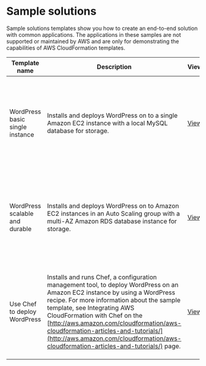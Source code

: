 # Sample solutions<a name="sample-templates-applications-ap-northeast-1"></a>

Sample solutions templates show you how to create an end\-to\-end solution with common applications\. The applications in these samples are not supported or maintained by AWS and are only for demonstrating the capabilities of AWS CloudFormation templates\.

| Template name                   | Description                                                                                                                                                                                                                                                                                                                                                                                                        | View                                                                                                                       | View in Designer                                                                                                                                                                                                                     | Launch                                                                                                                                                                                                                                                                                                                                                                                                                                                                                                       |
| ------------------------------- | ------------------------------------------------------------------------------------------------------------------------------------------------------------------------------------------------------------------------------------------------------------------------------------------------------------------------------------------------------------------------------------------------------------------ | -------------------------------------------------------------------------------------------------------------------------- | ------------------------------------------------------------------------------------------------------------------------------------------------------------------------------------------------------------------------------------ | ------------------------------------------------------------------------------------------------------------------------------------------------------------------------------------------------------------------------------------------------------------------------------------------------------------------------------------------------------------------------------------------------------------------------------------------------------------------------------------------------------------ |
| WordPress basic single instance | Installs and deploys WordPress on to a single Amazon EC2 instance with a local MySQL database for storage\.                                                                                                                                                                                                                                                                                                        | [View](https://s3.ap-northeast-1.amazonaws.com/cloudformation-templates-ap-northeast-1/WordPress_Single_Instance.template) | [View in Designer](https://console.aws.amazon.com/cloudformation/designer/home?region=ap-northeast-1&templateURL=https://s3.ap-northeast-1.amazonaws.com/cloudformation-templates-ap-northeast-1/WordPress_Single_Instance.template) | [https://console.aws.amazon.com/cloudformation/home?region=ap-northeast-1#/stacks/new?stackName=WordPress-sample-basic&templateURL=https://s3.ap-northeast-1.amazonaws.com/cloudformation-templates-ap-northeast-1/WordPress_Single_Instance.template](https://console.aws.amazon.com/cloudformation/home?region=ap-northeast-1#/stacks/new?stackName=WordPress-sample-basic&templateURL=https://s3.ap-northeast-1.amazonaws.com/cloudformation-templates-ap-northeast-1/WordPress_Single_Instance.template) |
| WordPress scalable and durable  | Installs and deploys WordPress on to Amazon EC2 instances in an Auto Scaling group with a multi\-AZ Amazon RDS database instance for storage\.                                                                                                                                                                                                                                                                     | [View](https://s3.ap-northeast-1.amazonaws.com/cloudformation-templates-ap-northeast-1/WordPress_Multi_AZ.template)        | [View in Designer](https://console.aws.amazon.com/cloudformation/designer/home?region=ap-northeast-1&templateURL=https://s3.ap-northeast-1.amazonaws.com/cloudformation-templates-ap-northeast-1/WordPress_Multi_AZ.template)        | [https://console.aws.amazon.com/cloudformation/home?region=ap-northeast-1#/stacks/new?stackName=WordPress-sample-scalable&templateURL=https://s3.ap-northeast-1.amazonaws.com/cloudformation-templates-ap-northeast-1/WordPress_Multi_AZ.template](https://console.aws.amazon.com/cloudformation/home?region=ap-northeast-1#/stacks/new?stackName=WordPress-sample-scalable&templateURL=https://s3.ap-northeast-1.amazonaws.com/cloudformation-templates-ap-northeast-1/WordPress_Multi_AZ.template)         |
| Use Chef to deploy WordPress    | Installs and runs Chef, a configuration management tool, to deploy WordPress on an Amazon EC2 instance by using a WordPress recipe\. For more information about the sample template, see Integrating AWS CloudFormation with Chef on the [http://aws.amazon.com/cloudformation/aws-cloudformation-articles-and-tutorials/](http://aws.amazon.com/cloudformation/aws-cloudformation-articles-and-tutorials/) page\. | [View](https://s3.ap-northeast-1.amazonaws.com/cloudformation-templates-ap-northeast-1/WordPress_Chef.template)            | [View in Designer](https://console.aws.amazon.com/cloudformation/designer/home?region=ap-northeast-1&templateURL=https://s3.ap-northeast-1.amazonaws.com/cloudformation-templates-ap-northeast-1/WordPress_Chef.template)            | [https://console.aws.amazon.com/cloudformation/home?region=ap-northeast-1#/stacks/new?stackName=Chef-Local-mode-sample&templateURL=https://s3.ap-northeast-1.amazonaws.com/cloudformation-templates-ap-northeast-1/WordPress_Chef.template](https://console.aws.amazon.com/cloudformation/home?region=ap-northeast-1#/stacks/new?stackName=Chef-Local-mode-sample&templateURL=https://s3.ap-northeast-1.amazonaws.com/cloudformation-templates-ap-northeast-1/WordPress_Chef.template)                       |
